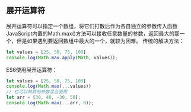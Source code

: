 ## 展开运算符

展开运算符可以指定一个数组，将它们打散后作为各自独立的参数传入函数
JavaScript内置的Math.max()方法可以接收任意数量的参数，返回最大的那一个，但是如果遇到要返回数组中最大的一个，就较为困难。
传统的解决方法：
```javascript
let values = [25, 50, 75, 100]
console.log(Math.max.apply(Math, values));
```
ES6使用展开运算符：
```javascript
let values = [25, 50, 75, 100]
console.log(Math.max(...values))
// 也可以和其他参数混合使用
let arr = [30, 40, -30, 50];
console.log(Math.max(...arr, 0));
```